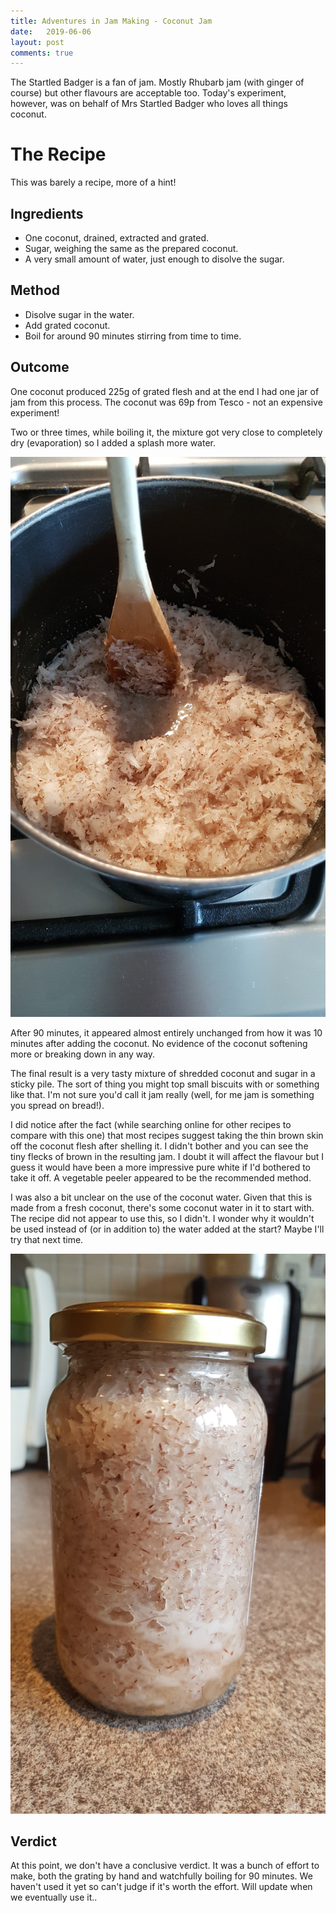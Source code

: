 ```yaml
---
title: Adventures in Jam Making - Coconut Jam
date:   2019-06-06
layout: post
comments: true
---
```


The Startled Badger is a fan of jam.  Mostly Rhubarb jam (with ginger of course) but other flavours are acceptable too.  Today's experiment, however, was on behalf of Mrs Startled Badger who loves all things coconut.

The Recipe
===

This was barely a recipe, more of a hint!

Ingredients
----

-   One coconut, drained, extracted and grated.
-   Sugar, weighing the same as the prepared coconut.
-   A very small amount of water, just enough to disolve the sugar.

Method
---

-   Disolve sugar in the water.
-   Add grated coconut.
-   Boil for around 90 minutes stirring from time to time.

Outcome
---

One coconut produced 225g of grated flesh and at the end I had one jar of jam from this process.  The coconut was 69p from Tesco - not an expensive experiment!

Two or three times, while boiling it, the mixture got very close to completely dry (evaporation) so I added a splash more water.

![During cooking](/images/2019-06-06-cooking-coconut-jam.jpg "During cooking")

After 90 minutes, it appeared almost entirely unchanged from how it was 10 minutes after adding the coconut.  No evidence of the coconut softening more or breaking down in any way.

The final result is a very tasty mixture of shredded coconut and sugar in a sticky pile.  The sort of thing you might top small biscuits with or something like that.  I'm not sure you'd call it jam really (well, for me jam is something you spread on bread!).

I did notice after the fact (while searching online for other recipes to compare with this one) that most recipes suggest taking the thin brown skin off the coconut flesh after shelling it.  I didn't bother and you can see the tiny flecks of brown in the resulting jam.  I doubt it will affect the flavour but I guess it would have been a more impressive pure white if I'd bothered to take it off.  A vegetable peeler appeared to be the recommended method.

I was also a bit unclear on the use of the coconut water.  Given that this is made from a fresh coconut, there's some coconut water in it to start with.  The recipe did not appear to use this, so I didn't.  I wonder why it wouldn't be used instead of (or in addition to) the water added at the start?  Maybe I'll try that next time.

![Final Result](/images/2019-06-06-jar-of-coconut-jam.jpg "The final product")

Verdict
---

At this point, we don't have a conclusive verdict.  It was a bunch of effort to make, both the grating by hand and watchfully boiling for 90 minutes.  We haven't used it yet so can't judge if it's worth the effort.  Will update when we eventually use it..